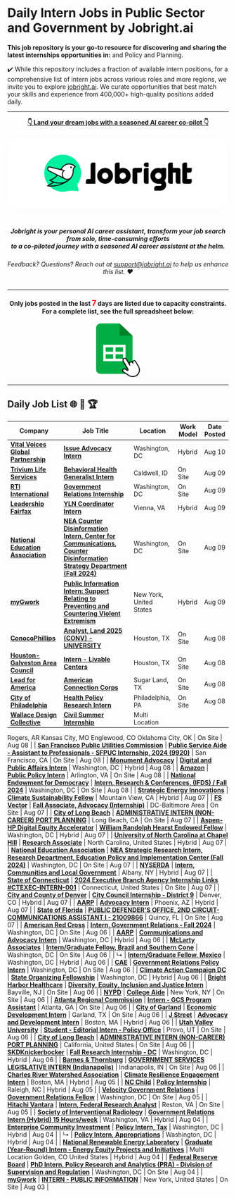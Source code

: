 
# Daily Intern Jobs in Public Sector and Government by Jobright.ai



**This job repository is your go-to resource for discovering and sharing the latest internships opportunities in:**  and Policy and Planning.


✔️ While this repository includes a fraction of available intern positions, for a comprehensive list of intern jobs across various roles and more regions, we invite you to explore [jobright.ai](https://jobright.ai/?utm_campaign=1056&utm_source=git). We curate opportunities that best match your skills and experience from 400,000+ high-quality positions added daily.

---

<div align="center">
<p>
    <a href="https://jobright.ai/?utm_campaign=1056&utm_source=git"><b>👇 Land your dream jobs with a seasoned AI career co-pilot 👇</b></a>
    <br>
    <br>
    <a href="https://jobright.ai/?utm_campaign=1056&utm_source=git">
        <img src="./static/img/jrbtn.svg" alt="jobright.ai">
    </a>
    <br>
    <br>
    <i>
    <sub> 
        <h5>
        Jobright is your personal AI career assistant, transform your job search from solo, time-consuming efforts 
        <br>
        to a co-piloted journey with a seasoned AI career assistant at the helm.
        </h5>
    </sub>
    </i>
</p>
<p>
    <sub> 
        <h6>
            Feedback? Questions? Reach out at <a href="mailto:support@jobright.ai">support@jobright.ai</a> to help us enhance this list. ❤️
        </h6>
    </sub>
</p>

---
<h4>
Only jobs posted in the last <span style="color: red; font-weight: bold; font-size: larger;">7</span> days are listed due to capacity constraints.
<br>
For a complete list, see the full spreadsheet below:
</h4>
<a href="https://docs.google.com/spreadsheets/d/1YhCc56aBbm1h-oiGbAEtRlc2IVW-CRqN_fJjsRBPHpk/edit?gid=1446985689#gid=1446985689">
    <img src="./static/img/excel_icon.png" alt="excel_icon", style="width: 20%; height: 20%;">
</a>
</div>

---
## Daily Job List  🌐 🧭 🏆


<!-- Please leave a one line gap between this and the table TABLE_START (DO NOT CHANGE THIS LINE) -->

| Company | Job Title | Location | Work Model | Date Posted |
| ----- | --------- |  --------- | ---- | ------- |
| **[Vital Voices Global Partnership](http://www.vitalvoices.org/)** | **[Issue Advocacy Intern](https://jobright.ai/jobs/info/66b6c76968eb0fb02b8cacd5?utm_campaign=1056&utm_source=git)** | Washington, DC | Hybrid | Aug 10 |
| **[Trivium Life Services](https://www.triviumlifeservices.org)** | **[Behavioral Health Generalist Intern](https://jobright.ai/jobs/info/66b6bf27d4e55d7d5a15f6e2?utm_campaign=1056&utm_source=git)** | Caldwell, ID | On Site | Aug 09 |
| **[RTI International](http://www.rti.org)** | **[Government Relations Internship](https://jobright.ai/jobs/info/66b68df3a7f8db1718ecce62?utm_campaign=1056&utm_source=git)** | Washington, DC | On Site | Aug 09 |
| **[Leadership Fairfax](https://leadershipfairfax.org)** | **[YLN Coordinator Intern](https://jobright.ai/jobs/info/66b64482ca638b3a6a88b4b7?utm_campaign=1056&utm_source=git)** | Vienna, VA | Hybrid | Aug 09 |
| **[National Education Association](http://www.nea.org)** | **[NEA Counter Disinformation Intern, Center for Communications, Counter Disinformation Strategy Department (Fall 2024)](https://jobright.ai/jobs/info/6699a64b9a33b14b40b73b38?utm_campaign=1056&utm_source=git)** | Washington, DC | On Site | Aug 09 |
| **[myGwork](https://www.mygwork.com/en/)** | **[Public Information Intern: Support Relating to Preventing and Countering Violent Extremism](https://jobright.ai/jobs/info/66b5fcfa73dba8aeab9ba06d?utm_campaign=1056&utm_source=git)** | New York, United States | Hybrid | Aug 09 |
| **[ConocoPhillips](http://www.conocophillips.com)** | **[Analyst, Land 2025 (CONV) - UNIVERSITY](https://jobright.ai/jobs/info/66b5562a13a5d380d4d3da01?utm_campaign=1056&utm_source=git)** | Houston, TX | On Site | Aug 08 |
| **[Houston-Galveston Area Council](https://h-gac.com)** | **[Intern - Livable Centers](https://jobright.ai/jobs/info/66b53d73ef8953e87e19c855?utm_campaign=1056&utm_source=git)** | Houston, TX | On Site | Aug 08 |
| **[Lead for America](https://www.leadforamerica.org/)** | **[American Connection Corps](https://jobright.ai/jobs/info/66b52229c6890c0cc2700a6d?utm_campaign=1056&utm_source=git)** | Sugar Land, TX | On Site | Aug 08 |
| **[City of Philadelphia](http://www.phila.gov/)** | **[Health Policy Research Intern](https://jobright.ai/jobs/info/66b4ea0e1464abd210417fb0?utm_campaign=1056&utm_source=git)** | Philadelphia, PA | On Site | Aug 08 |
| **[Wallace Design Collective](https://wallace.design/)** | **[Civil Summer Internship](https://jobright.ai/jobs/info/66b4e330a753fdf3c046553b?utm_campaign=1056&utm_source=git)** | Multi Location
Rogers, AR
Kansas City, MO
Englewood, CO
Oklahoma City, OK | On Site | Aug 08 |
| **[San Francisco Public Utilities Commission](https://www.sfpuc.org/)** | **[Public Service Aide - Assistant to Professionals - SFPUC Internship, 2024 (9920)](https://jobright.ai/jobs/info/66ac43b6de3e9bebe177ef25?utm_campaign=1056&utm_source=git)** | San Francisco, CA | On Site | Aug 08 |
| **[Monument Advocacy](http://www.monumentadvocacy.com/)** | **[Digital and Public Affairs Intern](https://jobright.ai/jobs/info/66b4d0c072a6a95e7d106992?utm_campaign=1056&utm_source=git)** | Washington, DC | Hybrid | Aug 08 |
| **[Amazon](https://amazon.com)** | **[Public Policy Intern](https://jobright.ai/jobs/info/66b4b55c056563ab43d7235b?utm_campaign=1056&utm_source=git)** | Arlington, VA | On Site | Aug 08 |
| **[National Endowment for Democracy](http://ned.org/)** | **[Intern, Research & Conferences, (IFDS) / Fall 2024](https://jobright.ai/jobs/info/66796def3f452d31d55f9bf0?utm_campaign=1056&utm_source=git)** | Washington, DC | On Site | Aug 08 |
| **[Strategic Energy Innovations](https://www.seiinc.org)** | **[Climate Sustainability Fellow](https://jobright.ai/jobs/info/66b167e7c21c076ba3c1ef89?utm_campaign=1056&utm_source=git)** | Mountain View, CA | Hybrid | Aug 07 |
| **[FS Vector](https://www.fsvector.com/)** | **[Fall Associate, Advocacy (Internship)](https://jobright.ai/jobs/info/66b3f6a1967394478b7f0bfd?utm_campaign=1056&utm_source=git)** | DC-Baltimore Area | On Site | Aug 07 |
| **[City of Long Beach](http://www.longbeach.gov/)** | **[ADMINISTRATIVE INTERN  (NON-CAREER) PORT PLANNING](https://jobright.ai/jobs/info/66b3d653d5ddfc3e77c72d5f?utm_campaign=1056&utm_source=git)** | Long Beach, CA | On Site | Aug 07 |
| **[Aspen-HP Digital Equity Accelerator](https://www.aspeninstitute.org/programs/digital-equity-accelerator)** | **[William Randolph Hearst Endowed Fellow](https://jobright.ai/jobs/info/66a3e831b020465e7d35c909?utm_campaign=1056&utm_source=git)** | Washington, DC | Hybrid | Aug 07 |
| **[University of North Carolina at Chapel Hill](https://www.unc.edu/)** | **[Research Associate](https://jobright.ai/jobs/info/66b617d83618677e1f7d22ab?utm_campaign=1056&utm_source=git)** | North Carolina, United States | Hybrid | Aug 07 |
| **[National Education Association](http://www.nea.org)** | **[NEA Strategic Research Intern, Research Department, Education Policy and Implementation Center (Fall 2024)](https://jobright.ai/jobs/info/6696a9f0d7f80cba36b698e2?utm_campaign=1056&utm_source=git)** | Washington, DC | On Site | Aug 07 |
| **[NYSERDA](https://www.nyserda.ny.gov/)** | **[Intern, Communities and Local Government](https://jobright.ai/jobs/info/669714a442783c0a8d8596b6?utm_campaign=1056&utm_source=git)** | Albany, NY | Hybrid | Aug 07 |
| **[State of Connecticut](http://ct.gov/ctstatejobs)** | **[2024 Executive Branch Agency Internship Links #CTEXEC-INTERN-001](https://jobright.ai/jobs/info/662543263f7bae0344290f99?utm_campaign=1056&utm_source=git)** | Connecticut, United States | On Site | Aug 07 |
| **[City and County of Denver](https://www.denvergov.org)** | **[City Council Internship - District 9](https://jobright.ai/jobs/info/66ad140b19f03911ab71f2fa?utm_campaign=1056&utm_source=git)** | Denver, CO | Hybrid | Aug 07 |
| **[AARP](http://www.aarp.org)** | **[Advocacy Intern](https://jobright.ai/jobs/info/66b306dbd4c6d4ca1fc7e19c?utm_campaign=1056&utm_source=git)** | Phoenix, AZ | Hybrid | Aug 07 |
| **[State of Florida](http://www.myflorida.com)** | **[PUBLIC DEFENDER'S OFFICE, 2ND CIRCUIT- COMMUNICATIONS ASSISTANT I - 21009866](https://jobright.ai/jobs/info/66b3fb2ac137934672c2bb50?utm_campaign=1056&utm_source=git)** | Quincy, FL | On Site | Aug 07 |
| **[American Red Cross](http://redcross.org)** | **[Intern, Government Relations - Fall 2024](https://jobright.ai/jobs/info/66ad140119f03911ab71f1fc?utm_campaign=1056&utm_source=git)** | Washington, DC | On Site | Aug 06 |
| **[AARP](http://www.aarp.org)** | **[Communications and Advocacy Intern](https://jobright.ai/jobs/info/66b2b53178dd826a46ad9f7f?utm_campaign=1056&utm_source=git)** | Washington, DC | Hybrid | Aug 06 |
| **[McLarty Associates](https://maglobal.com)** | **[Intern/Graduate Fellow, Brazil and Southern Cone](https://jobright.ai/jobs/info/66b2b3434384fbf4df885476?utm_campaign=1056&utm_source=git)** | Washington, DC | On Site | Aug 06 |
| ↳ | **[Intern/Graduate Fellow, Mexico](https://jobright.ai/jobs/info/66b2adbf19fd8de5c3ebfdda?utm_campaign=1056&utm_source=git)** | Washington, DC | Hybrid | Aug 06 |
| **[CAE](http://www.cae.com)** | **[Government Relations Policy Intern](https://jobright.ai/jobs/info/66b29b94e56a43eef61f4943?utm_campaign=1056&utm_source=git)** | Washington, DC | On Site | Aug 06 |
| **[Climate Action Campaign DC](http://www.actonclimate.com/)** | **[State Organizing Fellowship](https://jobright.ai/jobs/info/66b29d2d83a1f38ab914d716?utm_campaign=1056&utm_source=git)** | Washington, DC | Hybrid | Aug 06 |
| **[Bright Harbor Healthcare](https://brightharbor.org)** | **[Diversity, Equity, Inclusion and Justice Intern](https://jobright.ai/jobs/info/66b290f73b0da8e836de0036?utm_campaign=1056&utm_source=git)** | Bayville, NJ | On Site | Aug 06 |
| **[NYPD](http://www.nyc.gov/nypd)** | **[College Aide](https://jobright.ai/jobs/info/66aa4209f342ba64c8e949b9?utm_campaign=1056&utm_source=git)** | New York, NY | On Site | Aug 06 |
| **[Atlanta Regional Commission](https://atlantaregional.org)** | **[Intern - GCS Program Assistant](https://jobright.ai/jobs/info/66b5107b29804c175abd3d35?utm_campaign=1056&utm_source=git)** | Atlanta, GA | On Site | Aug 06 |
| **[City of Garland](https://www.garlandtx.gov/)** | **[Economic Development Intern](https://jobright.ai/jobs/info/66b2619b638636ac46495941?utm_campaign=1056&utm_source=git)** | Garland, TX | On Site | Aug 06 |
| **[J Street](https://jstreet.org/)** | **[Advocacy and Development Intern](https://jobright.ai/jobs/info/66b25afa9f9468f7bc236756?utm_campaign=1056&utm_source=git)** | Boston, MA | Hybrid | Aug 06 |
| **[Utah Valley University](http://www.uvu.edu/)** | **[Student - Editorial Intern - Policy Office](https://jobright.ai/jobs/info/66b62b7267266bb8778f1f21?utm_campaign=1056&utm_source=git)** | Provo, UT | On Site | Aug 06 |
| **[City of Long Beach](http://www.longbeach.gov/)** | **[ADMINISTRATIVE INTERN (NON-CAREER) PORT PLANNING](https://jobright.ai/jobs/info/66b4c27c395536ca008379d7?utm_campaign=1056&utm_source=git)** | California, United States | On Site | Aug 06 |
| **[SKDKnickerbocker](http://skdknick.com)** | **[Fall Research Internship - DC](https://jobright.ai/jobs/info/669582a632c6fea23dcc5627?utm_campaign=1056&utm_source=git)** | Washington, DC | Hybrid | Aug 06 |
| **[Barnes & Thornburg](http://www.btlaw.com/)** | **[GOVERNMENT SERVICES LEGISLATIVE INTERN (Indianapolis)](https://jobright.ai/jobs/info/6695b0bba8378444645391b6?utm_campaign=1056&utm_source=git)** | Indianapolis, IN | On Site | Aug 06 |
| **[Charles River Watershed Association](https://www.crwa.org/)** | **[Climate Resilience Engagement Intern](https://jobright.ai/jobs/info/66b144bab992081a259c68d1?utm_campaign=1056&utm_source=git)** | Boston, MA | Hybrid | Aug 05 |
| **[NC Child](https://ncchild.org)** | **[Policy Internship](https://jobright.ai/jobs/info/66b1125d14d4fe22643412b5?utm_campaign=1056&utm_source=git)** | Raleigh, NC | Hybrid | Aug 05 |
| **[Velocity Government Relations](https://www.velocitygr.com/)** | **[Government Relations Fellow](https://jobright.ai/jobs/info/66b0faa0ee67ef319768ec19?utm_campaign=1056&utm_source=git)** | Washington, DC | On Site | Aug 05 |
| **[Hitachi Vantara](https://www.hitachivantara.com/)** | **[Intern, Federal Research Analyst](https://jobright.ai/jobs/info/669127082c5c2d72c35ace87?utm_campaign=1056&utm_source=git)** | Reston, VA | On Site | Aug 05 |
| **[Society of Interventional Radiology](http://sirweb.org)** | **[Government Relations Intern (Hybrid) 15 Hours/week](https://jobright.ai/jobs/info/66b399c40ed683b6d7ea1a48?utm_campaign=1056&utm_source=git)** | Washington, VA | Hybrid | Aug 04 |
| **[Enterprise Community Investment](https://www.enterprisecommunity.org/)** | **[Policy Intern, Tax](https://jobright.ai/jobs/info/66760dd8ad2dd17614c4876d?utm_campaign=1056&utm_source=git)** | Washington, DC | Hybrid | Aug 04 |
| ↳ | **[Policy Intern, Appropriations](https://jobright.ai/jobs/info/66761a74127b183117fe7dd4?utm_campaign=1056&utm_source=git)** | Washington, DC | Hybrid | Aug 04 |
| **[National Renewable Energy Laboratory](http://www.nrel.gov)** | **[Graduate (Year-Round) Intern - Energy Equity Projects and Initiatives](https://jobright.ai/jobs/info/6675c32d2c5358baace98ce2?utm_campaign=1056&utm_source=git)** | Multi Location
Golden, CO
United States | Hybrid | Aug 04 |
| **[Federal Reserve Board](http://www.federalreserve.gov)** | **[PhD Intern, Policy Research and Analytics (PRA) - Division of Supervision and Regulation](https://jobright.ai/jobs/info/66af4f905793d7eb5768bc51?utm_campaign=1056&utm_source=git)** | Washington, DC | On Site | Aug 04 |
| **[myGwork](https://www.mygwork.com/en/)** | **[INTERN - PUBLIC INFORMATION](https://jobright.ai/jobs/info/66b60eedae1fca1cb1df5222?utm_campaign=1056&utm_source=git)** | New York, United States | On Site | Aug 03 |
<!-- Please leave a one line gap between this and the table TABLE_END (DO NOT CHANGE THIS LINE) -->